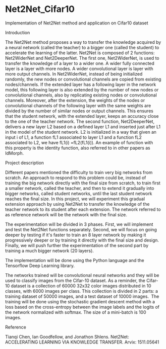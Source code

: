 # Net2Net_Cifar10
Implementation of Net2Net method and application on Cifar10 dataset

Introduction

The Net2Net method proposes a way to transfer the knowledge acquired by a neural network (called the teacher) to a bigger one (called the student) to accelerate the learning of the latter.
Net2Net is composed of 2 functions: Net2WiderNet and Net2DeeperNet.
The first one, Net2WiderNet, is used to transfer the knowledge of a layer to a wider one. A wider fully connected layer is a layer with more nodes. A wider convolutional layer is layer with more output channels. In Net2WiderNet, instead of being initialized randomly, the new nodes or convolutional channels are copied from existing nodes/channels. If the extended layer has a following layer in the network model, this following layer is also extended by the number of new nodes or convolutional channels, also by replicating existing nodes or convolutional channels. Moreover, after the extension, the weights of the nodes or convolutional channels of the following layer with the same weights are divided by the number of similar nodes or output channels. This ensures that the student network, with the extended layer, keeps an accuracy  close to the one of the teacher network.
The second function, Net2DeeperNet, delivers a new layer L2 based on a defined layer L1 and inserted just after L1 in the model of the student network. L2 is initialized in a way that given an input i of L1, a function fL1 associated to layer L1 and a function fL2 associated to L2, we have fL1(i) =fL2(fL1(i)). An example of  function with this property is the identity function, also referred to in other papers as IdMorph.

Project description

Different papers mentioned the difficulty to train very big networks from scratch. An approach to respond to this problem could be, instead of training the big network directly with the final size from scratch, to train first a smaller network, called the teacher, and then to extend it gradually into bigger networks, called student networks, until the last student network reaches the final size.
In this project, we will experiment this gradual extension approach by using Net2Net to transfer the knowledge of the teacher network to its student after each extension. The network referred to as reference network will be the network with the final size.

The experimentation will be divided in 3 phases. 
First, we will implement and test the Net2Net functions separately.
Second, we will focus on going deeper by testing if it's faster to train an 8 layer network by making it progressively deeper or by training it directly with the final size and design.
Finally, we will push further the experimentation of the second part by training a much bigger network (20 layers).

The implementation will be done using the Python language and the Tensorflow Deep Learning library.

The networks trained will be convolutional neural networks and they will be used to classify images from the Cifar-10 dataset.
As a reminder, the Cifar-10 dataset is a collection of 60000 32x32 color images distributed in 10 classes, with 6000 images per class. This collection is divided in 2 parts: a training dataset of 50000 images, and a test dataset of 10000 images. 
The training will be done using the stochastic gradient descent method with a loss based on the cross-entropy between the image labels and the logits of the network normalized with softmax.
The size of a mini-batch is 100 images.

Reference

Tianqi Chen, Ian Goodfellow, and Jonathon Shlens. Net2Net: ACCELERATING LEARNING VIA KNOWLEDGE TRANSFER. Arvix: 1511.05641

